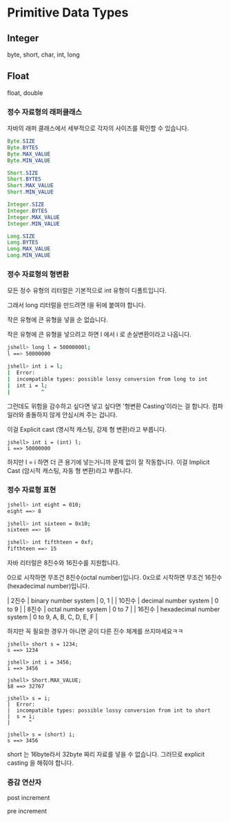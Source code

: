 
# Primitive Data Types

## Integer
byte, short, char, int, long

## Float
float, double


### 정수 자료형의 래퍼클래스

자바의 래퍼 클래스에서 세부적으로 각자의 사이즈를 확인할 수 있습니다.

```java
Byte.SIZE
Byte.BYTES
Byte.MAX_VALUE
Byte.MIN_VALUE

Short.SIZE
Short.BYTES
Short.MAX_VALUE
Short.MIN_VALUE

Integer.SIZE
Integer.BYTES
Integer.MAX_VALUE
Integer.MIN_VALUE

Long.SIZE
Long.BYTES
Long.MAX_VALUE
Long.MIN_VALUE
```

### 정수 자료형의 형변환

모든 정수 유형의 리터럴은 기본적으로 int 유형이 디폴트입니다.

그래서 long 리터럴을 만드려면 l을 뒤에 붙여야 합니다. 

작은 유형에 큰 유형을 넣을 순 없습니다. 

작은 유형에 큰 유형을 넣으려고 하면 l 에서 i 로 손실변환이라고 나옵니다.

```sh
jshell> long l = 50000000l;
l ==> 50000000

jshell> int i = l;
|  Error:
|  incompatible types: possible lossy conversion from long to int
|  int i = l;
|          ^
```

그런데도 위험을 감수하고 싶다면 넣고 싶다면 '형변환 Casting'이라는 걸 합니다. 컴파일러와 충돌하지 않게 안심시켜 주는 겁니다.

이걸 Explicit cast (명시적 캐스팅, 강제 형 변환)라고 부릅니다.

```
jshell> int i = (int) l;
i ==> 50000000
```

하지만 l = i 하면 더 큰 용기에 넣는거니까 문제 없이 잘 작동합니다.
이걸 Implicit Cast (암시적 캐스팅, 자동 형 변환)라고 부릅니다.


### 정수 자료형 표현

```sh
jshell> int eight = 010;
eight ==> 8

jshell> int sixteen = 0x10;
sixteen ==> 16

jshell> int fifthteen = 0xf;
fifthteen ==> 15
```

자바 리터럴은 8진수와 16진수를 지원합니다.

0으로 시작하면 무조건 8진수(octal number)입니다.
0x으로 시작하면 무조건 16진수(hexadecimal number)입니다.

| 2진수 | binary number system | 0, 1 | 
| 10진수 | decimal number system | 0 to 9 |
| 8진수 | octal number system | 0 to 7 |
| 16진수 | hexadecimal number system | 0 to 9, A, B, C, D, E, F |

하지만 꼭 필요한 경우가 아니면 굳이 다른 진수 체계를 쓰지마세요ㅋㅋ


```
jshell> short s = 1234;
s ==> 1234

jshell> int i = 3456;
i ==> 3456

jshell> Short.MAX_VALUE;
$8 ==> 32767

jshell> s = i;
|  Error:
|  incompatible types: possible lossy conversion from int to short
|  s = i;
|      ^

jshell> s = (short) i;
s ==> 3456

```

short 는 16byte라서 32byte 짜리 자료를 넣을 수 없습니다. 그러므로 explicit casting 을 해줘야 합니다.


### 증감 연산자

post increment

pre increment